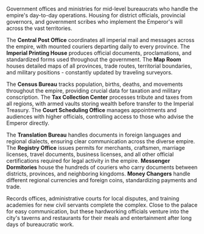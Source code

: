 Government offices and ministries for mid-level bureaucrats who handle the empire's day-to-day operations. Housing for district officials, provincial governors, and government scribes who implement the Emperor's will across the vast territories.

The **Central Post Office** coordinates all imperial mail and messages across the empire, with mounted couriers departing daily to every province. The **Imperial Printing House** produces official documents, proclamations, and standardized forms used throughout the government. The **Map Room** houses detailed maps of all provinces, trade routes, territorial boundaries, and military positions - constantly updated by traveling surveyors.

The **Census Bureau** tracks population, births, deaths, and movements throughout the empire, providing crucial data for taxation and military conscription. The **Tax Collection Center** processes tribute and taxes from all regions, with armed vaults storing wealth before transfer to the Imperial Treasury. The **Court Scheduling Office** manages appointments and audiences with higher officials, controlling access to those who advise the Emperor directly.

The **Translation Bureau** handles documents in foreign languages and regional dialects, ensuring clear communication across the diverse empire. The **Registry Office** issues permits for merchants, craftsmen, marriage licenses, travel documents, business licenses, and all other official certifications required for legal activity in the empire. **Messenger Dormitories** house the hundreds of couriers who carry documents between districts, provinces, and neighboring kingdoms. **Money Changers** handle different regional currencies and foreign coins, standardizing payments and trade.

Records offices, administrative courts for local disputes, and training academies for new civil servants complete the complex. Close to the palace for easy communication, but these hardworking officials venture into the city's taverns and restaurants for their meals and entertainment after long days of bureaucratic work.